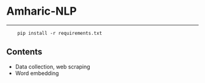 # Amharic-NLP


 ------------------------  
 
        pip install -r requirements.txt
    
## Contents
- Data collection, web scraping
- Word embedding
